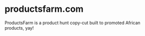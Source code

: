 <h1> productsfarm.com </h1>
<p>ProductsFarm is a product hunt copy-cut built to promoted African products, yay!</p>
